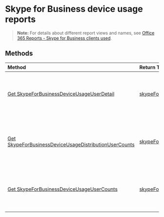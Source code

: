 # Skype for Business device usage reports

> **Note:** For details about different report views and names, see [Office 365 Reports - Skype for Business clients used](https://support.office.com/client/Skype-for-Business-clients-used-b9019c36-034f-40c7-acb0-c2a0400b03c3).

## Methods

| Method                                   | Return Type                              | Description                              |
| :--------------------------------------- | :--------------------------------------- | :--------------------------------------- |
| [Get SkypeForBusinessDeviceUsageUserDetail](../api/reportroot_skypeforbusinessdeviceusageuserdetail.md) | [skypeForBusinessDeviceUsageUserDetail](../api/reportroot_skypeforbusinessdeviceusageuserdetail.md#response) | Get a Skype for Business device usage user detail report. |
| [Get SkypeForBusinessDeviceUsageDistributionUserCounts](../api/reportroot_skypeforbusinessdeviceusagedistributionusercounts.md) | [skypeForBusinessDeviceUsageDistributionUserCounts](../api/reportroot_skypeforbusinessdeviceusagedistributionusercounts.md#response) | Get a Skype for Business  device usage distribution user counts report. |
| [Get SkypeForBusinessDeviceUsageUserCounts](../api/reportroot_skypeforbusinessdeviceusageusercounts.md) | [skypeForBusinessDeviceUsageUserCounts](../api/reportroot_skypeforbusinessdeviceusageusercounts.md#response) | Get a Skype for Business device usage user counts report. |
